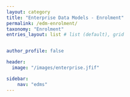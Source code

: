 ```yaml
---
layout: category
title: "Enterprise Data Models - Enrolment"
permalink: /edm-enrolment/
taxonomy: "Enrolment"
entries_layout: list # list (default), grid


author_profile: false

header:
  image: "/images/enterprise.jfif"

sidebar:
    nav: "edms"
---
```

